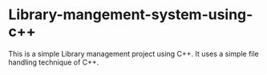 # Library-mangement-system-using-c++
This is a simple Library management project using C++.
It uses a simple file handling technique of C++.

